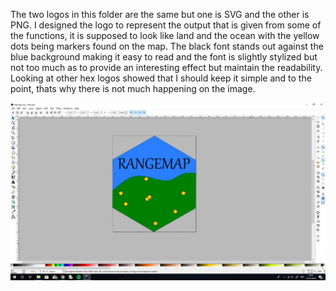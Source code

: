 The two logos in this folder are the same but one is SVG and the other is PNG. I designed the logo to represent the output that is given from some of the functions, it is supposed to look like land and the ocean with the yellow dots being markers found on the map. The black font stands out against the blue background making it easy to read and the font is slightly stylized but not too much as to provide an interesting effect but maintain the readability. Looking at other hex logos showed that I should keep it simple and to the point, thats why there is not much happening on the image.

![](https://github.com/Jack-horwell/rangemap/blob/master/man/figures/Screenshot%20of%20local%20machine.jpg)
